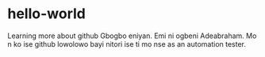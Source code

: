 # hello-world
Learning more about github
Gbogbo eniyan. Emi ni ogbeni Adeabraham. Mo n ko ise github lowolowo bayi nitori ise ti mo nse 
as an automation tester.

